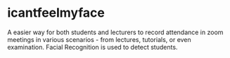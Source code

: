 # icantfeelmyface
A easier way for both students and lecturers to record attendance in zoom meetings in various scenarios - from lectures, tutorials, or even examination. Facial Recognition is used to detect students.
